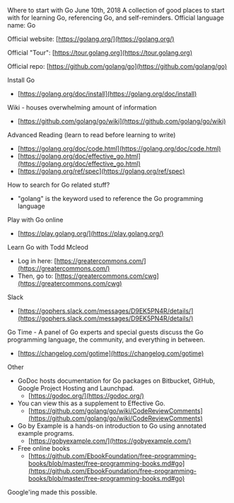 Where to start with Go
June 10th, 2018
A collection of good places to start with for learning Go, referencing Go, and self-reminders.
Official language name: Go

Official website: [https://golang.org/](https://golang.org/)

Official "Tour": [https://tour.golang.org](https://tour.golang.org)

Official repo: [https://github.com/golang/go](https://github.com/golang/go)

Install Go

- [https://golang.org/doc/install](https://golang.org/doc/install)

Wiki - houses overwhelming amount of information

- [https://github.com/golang/go/wiki](https://github.com/golang/go/wiki)

Advanced Reading (learn to read before learning to write)

- [https://golang.org/doc/code.html](https://golang.org/doc/code.html)
- [https://golang.org/doc/effective_go.html](https://golang.org/doc/effective_go.html)
- [https://golang.org/ref/spec](https://golang.org/ref/spec)

How to search for Go related stuff?

- "golang" is the keyword used to reference the Go programming language

Play with Go online

- [https://play.golang.org/](https://play.golang.org/)

Learn Go with Todd Mcleod

- Log in here: [https://greatercommons.com/](https://greatercommons.com/)
- Then, go to: [https://greatercommons.com/cwg](https://greatercommons.com/cwg)

Slack

- [https://gophers.slack.com/messages/D9EK5PN4R/details/](https://gophers.slack.com/messages/D9EK5PN4R/details/)

Go Time - A panel of Go experts and special guests discuss the Go programming language, the community, and everything in between.

- [https://changelog.com/gotime](https://changelog.com/gotime)

Other

- GoDoc hosts documentation for Go packages on Bitbucket, GitHub, Google Project Hosting and Launchpad.
  - [https://godoc.org/](https://godoc.org/)
- You can view this as a supplement to Effective Go.
  - [https://github.com/golang/go/wiki/CodeReviewComments](https://github.com/golang/go/wiki/CodeReviewComments)
- Go by Example is a hands-on introduction to Go using annotated example programs.
  - [https://gobyexample.com/](https://gobyexample.com/)
- Free online books
  - [https://github.com/EbookFoundation/free-programming-books/blob/master/free-programming-books.md#go](https://github.com/EbookFoundation/free-programming-books/blob/master/free-programming-books.md#go)

Google'ing made this possible.
